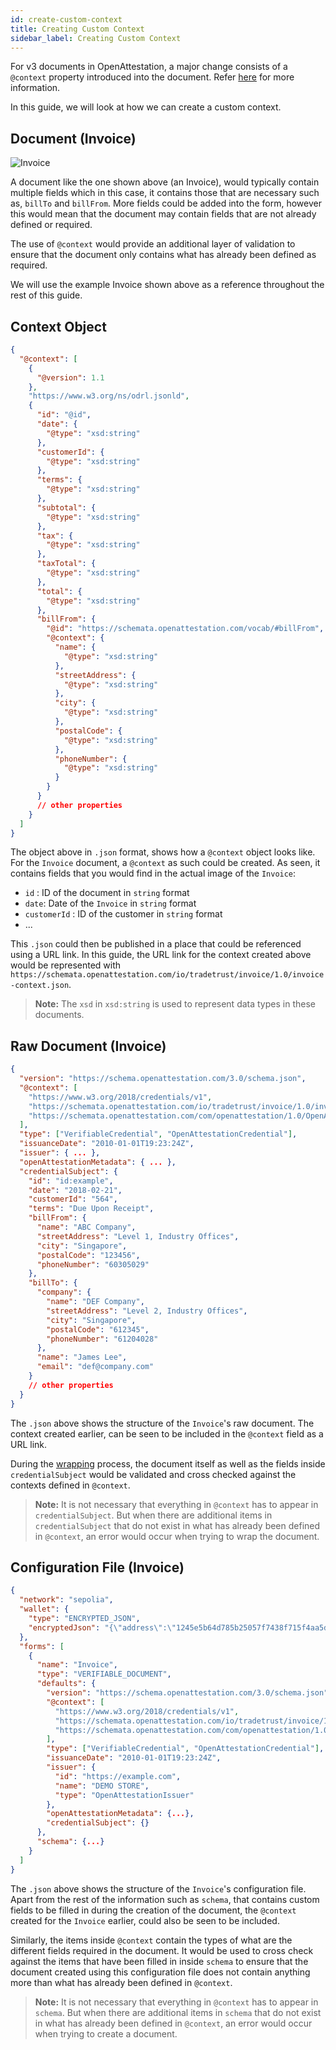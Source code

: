```yaml
---
id: create-custom-context
title: Creating Custom Context
sidebar_label: Creating Custom Context
---
```


For v3 documents in OpenAttestation, a major change consists of a `@context` property introduced into the document. Refer [here](/docs/docs-section/roadmap/v3/major-changes#context) for more information.

In this guide, we will look at how we can create a custom context.

## Document (Invoice)

![Invoice](/docs/docs-section/roadmap/invoice-sample.png)

A document like the one shown above (an Invoice), would typically contain multiple fields which in this case, it contains those that are necessary such as, `billTo` and `billFrom`. More fields could be added into the form, however this would mean that the document may contain fields that are not already defined or required.

The use of `@context` would provide an additional layer of validation to ensure that the document only contains what has already been defined as required.

We will use the example Invoice shown above as a reference throughout the rest of this guide.

## Context Object

```json
{
  "@context": [
    {
      "@version": 1.1
    },
    "https://www.w3.org/ns/odrl.jsonld",
    {
      "id": "@id",
      "date": {
        "@type": "xsd:string"
      },
      "customerId": {
        "@type": "xsd:string"
      },
      "terms": {
        "@type": "xsd:string"
      },
      "subtotal": {
        "@type": "xsd:string"
      },
      "tax": {
        "@type": "xsd:string"
      },
      "taxTotal": {
        "@type": "xsd:string"
      },
      "total": {
        "@type": "xsd:string"
      },
      "billFrom": {
        "@id": "https://schemata.openattestation.com/vocab/#billFrom",
        "@context": {
          "name": {
            "@type": "xsd:string"
          },
          "streetAddress": {
            "@type": "xsd:string"
          },
          "city": {
            "@type": "xsd:string"
          },
          "postalCode": {
            "@type": "xsd:string"
          },
          "phoneNumber": {
            "@type": "xsd:string"
          }
        }
      }
      // other properties
    }
  ]
}
```

The object above in `.json` format, shows how a `@context` object looks like. For the `Invoice` document, a `@context` as such could be created. As seen, it contains fields that you would find in the actual image of the `Invoice`:

- `id` : ID of the document in `string` format
- `date`: Date of the `Invoice` in `string` format
- `customerId` : ID of the customer in `string` format
- ...

This `.json` could then be published in a place that could be referenced using a URL link. In this guide, the URL link for the context created above would be represented with `https://schemata.openattestation.com/io/tradetrust/invoice/1.0/invoice-context.json`.

>**Note:** The `xsd` in `xsd:string` is used to represent data types in these documents.

## Raw Document (Invoice)

```json
{
  "version": "https://schema.openattestation.com/3.0/schema.json",
  "@context": [
    "https://www.w3.org/2018/credentials/v1",
    "https://schemata.openattestation.com/io/tradetrust/invoice/1.0/invoice-context.json",
    "https://schemata.openattestation.com/com/openattestation/1.0/OpenAttestation.v3.json"
  ],
  "type": ["VerifiableCredential", "OpenAttestationCredential"],
  "issuanceDate": "2010-01-01T19:23:24Z",
  "issuer": { ... },
  "openAttestationMetadata": { ... },
  "credentialSubject": {
    "id": "id:example",
    "date": "2018-02-21",
    "customerId": "564",
    "terms": "Due Upon Receipt",
    "billFrom": {
      "name": "ABC Company",
      "streetAddress": "Level 1, Industry Offices",
      "city": "Singapore",
      "postalCode": "123456",
      "phoneNumber": "60305029"
    },
    "billTo": {
      "company": {
        "name": "DEF Company",
        "streetAddress": "Level 2, Industry Offices",
        "city": "Singapore",
        "postalCode": "612345",
        "phoneNumber": "61204028"
      },
      "name": "James Lee",
      "email": "def@company.com"
    }
    // other properties
  }
}
```

The `.json` above shows the structure of the `Invoice`'s raw document. The context created earlier, can be seen to be included in the `@context` field as a URL link.

During the [wrapping](/docs/developer-section/libraries/remote-files/open-attestation-cli#wrapping-documents) process, the document itself as well as the fields inside `credentialSubject` would be validated and cross checked against the contexts defined in `@context`.

>**Note:** It is not necessary that everything in `@context` has to appear in `credentialSubject`. But when there are additional items in `credentialSubject` that do not exist in what has already been defined in `@context`, an error would occur when trying to wrap the document.

## Configuration File (Invoice)

```json
{
  "network": "sepolia",
  "wallet": {
    "type": "ENCRYPTED_JSON",
    "encryptedJson": "{\"address\":\"1245e5b64d785b25057f7438f715f4aa5d965733\",\"id\":\"bf069d1b-4e88-487c-b695-f2e03ed7c1ff\",\"version\":3, ...}"
  },
  "forms": [
    {
      "name": "Invoice",
      "type": "VERIFIABLE_DOCUMENT",
      "defaults": {
        "version": "https://schema.openattestation.com/3.0/schema.json",
        "@context": [
          "https://www.w3.org/2018/credentials/v1",
          "https://schemata.openattestation.com/io/tradetrust/invoice/1.0/invoice-context.json",
          "https://schemata.openattestation.com/com/openattestation/1.0/OpenAttestation.v3.json"
        ],
        "type": ["VerifiableCredential", "OpenAttestationCredential"],
        "issuanceDate": "2010-01-01T19:23:24Z",
        "issuer": {
          "id": "https://example.com",
          "name": "DEMO STORE",
          "type": "OpenAttestationIssuer"
        },
        "openAttestationMetadata": {...},
        "credentialSubject": {}
      },
      "schema": {...}
    }
  ]
}
```

The `.json` above shows the structure of the `Invoice`'s configuration file. Apart from the rest of the information such as `schema`, that contains custom fields to be filled in during the creation of the document, the `@context` created for the `Invoice` earlier, could also be seen to be included.

Similarly, the items inside `@context` contain the types of what are the different fields required in the document. It would be used to cross check against the items that have been filled in inside `schema` to ensure that the document created using this configuration file does not contain anything more than what has already been defined in `@context`.


>**Note:** It is not necessary that everything in `@context` has to appear in `schema`. But when there are additional items in `schema` that do not exist in what has already been defined in `@context`, an error would occur when trying to create a document.
